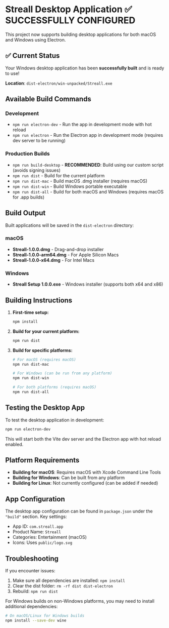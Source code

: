 # Streall Desktop Application ✅ SUCCESSFULLY CONFIGURED

This project now supports building desktop applications for both macOS and Windows using Electron.

## ✅ Current Status
Your Windows desktop application has been **successfully built** and is ready to use!

**Location**: `dist-electron/win-unpacked/Streall.exe`

## Available Build Commands

### Development
- `npm run electron-dev` - Run the app in development mode with hot reload
- `npm run electron` - Run the Electron app in development mode (requires dev server to be running)

### Production Builds
- `npm run build-desktop` - **RECOMMENDED**: Build using our custom script (avoids signing issues)
- `npm run dist` - Build for the current platform
- `npm run dist-mac` - Build macOS .dmg installer (requires macOS)
- `npm run dist-win` - Build Windows portable executable
- `npm run dist-all` - Build for both macOS and Windows (requires macOS for .app builds)

## Build Output

Built applications will be saved in the `dist-electron` directory:

### macOS
- **Streall-1.0.0.dmg** - Drag-and-drop installer
- **Streall-1.0.0-arm64.dmg** - For Apple Silicon Macs
- **Streall-1.0.0-x64.dmg** - For Intel Macs

### Windows
- **Streall Setup 1.0.0.exe** - Windows installer (supports both x64 and x86)

## Building Instructions

1. **First-time setup:**
   ```bash
   npm install
   ```

2. **Build for your current platform:**
   ```bash
   npm run dist
   ```

3. **Build for specific platforms:**
   ```bash
   # For macOS (requires macOS)
   npm run dist-mac
   
   # For Windows (can be run from any platform)
   npm run dist-win
   
   # For both platforms (requires macOS)
   npm run dist-all
   ```

## Testing the Desktop App

To test the desktop application in development:

```bash
npm run electron-dev
```

This will start both the Vite dev server and the Electron app with hot reload enabled.

## Platform Requirements

- **Building for macOS**: Requires macOS with Xcode Command Line Tools
- **Building for Windows**: Can be built from any platform
- **Building for Linux**: Not currently configured (can be added if needed)

## App Configuration

The desktop app configuration can be found in `package.json` under the `"build"` section. Key settings:

- App ID: `com.streall.app`
- Product Name: `Streall`
- Categories: Entertainment (macOS)
- Icons: Uses `public/logo.svg`

## Troubleshooting

If you encounter issues:

1. Make sure all dependencies are installed: `npm install`
2. Clear the dist folder: `rm -rf dist dist-electron`
3. Rebuild: `npm run dist`

For Windows builds on non-Windows platforms, you may need to install additional dependencies:
```bash
# On macOS/Linux for Windows builds
npm install --save-dev wine
``` 